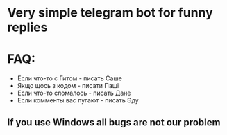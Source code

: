 # Very simple telegram bot for funny replies
# FAQ:
- Если что-то с Гитом - писать Саше 
- Якщо щось з кодом - писати Паші 
- Если что-то сломалось - писать Дане 
- Если комменты вас пугают - писать Эду

## If you use Windows all bugs are not our problem